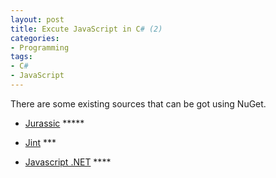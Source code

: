 ```yaml
---
layout: post
title: Excute JavaScript in C# (2)
categories:
- Programming
tags:
- C#
- JavaScript
---
```


There are some existing sources that can be got using NuGet.


+ [Jurassic](http://jurassic.codeplex.com/) \*\*\*\*\*

+ [Jint](http://jint.codeplex.com/) \*\*\*

+ [Javascript .NET](http://javascriptdotnet.codeplex.com/) \*\*\*\*